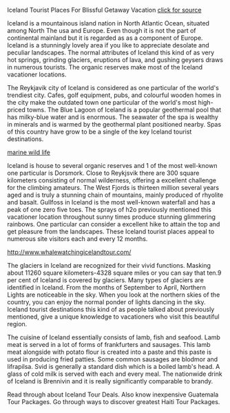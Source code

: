 Iceland Tourist Places For Blissful Getaway Vacation [click for
source](http://www.whalewatchingicelandtour.com/)

Iceland is a mountainous island nation in North Atlantic Ocean, situated
among North The usa and Europe. Even though it is not the part of
continental mainland but it is regarded as as a component of Europe.
Iceland is a stunningly lovely area if you like to appreciate desolate
and peculiar landscapes. The normal attributes of Iceland this kind of
as very hot springs, grinding glaciers, eruptions of lava, and gushing
geysers draws in numerous tourists. The organic reserves make most of
the Iceland vacationer locations.

The Reykjavik city of Iceland is considered as one particular of the
world's trendiest city. Cafes, golf equipment, pubs, and colourful
wooden homes in the city make the outdated town one particular of the
world's most high-priced towns. The Blue Lagoon of Iceland is a popular
geothermal pool that has milky-blue water and is enormous. The seawater
of the spa is wealthy in minerals and is warmed by the geothermal plant
positioned nearby. Spas of this country have grow to be a single of the
key Iceland tourist destinations.

[marine wild life](http://www.whalewatchingicelandtour.com/)

Iceland is house to several organic reserves and 1 of the most
well-known one particular is Dorsmork. Close to Reykjsvik there are 300
square kilometers consisting of normal wilderness, offering a excellent
challenge for the climbing amateurs. The West Fjords is thirteen million
several years aged and is truly a stunning chain of mountains, mainly
produced of rhyolite and basalt. Gullfoss in Iceland is the most
well-known waterfall and has a peak of one zero five toes. The sprays of
h2o previously mentioned this vacationer location throughout sunny times
produce stunning glimmering rainbows. One particular can consider a
excellent hike to attain the top and get pleasure from the landscapes.
These Iceland tourist places appeal to numerous site visitors each and
every 12 months.

<http://www.whalewatchingicelandtour.com/>

The glaciers in Iceland are recognized for their vivid functions.
Masking about 11260 square kilometers-4328 square miles or you can say
that ten.9 per cent of Iceland is covered by glaciers. Many types of
glaciers are identified in Iceland. From the months of September to
April, Northern Lights are noticeable in the sky. When you look at the
northern skies of the country, you can enjoy the normal ponder of lights
dancing in the sky. Iceland tourist destinations this kind of as people
talked about previously mentioned, give a unique knowledge to
vacationers who visit this beautiful region.

The cuisine of Iceland essentially consists of lamb, fish and seafood.
Lamb meat is served in a lot of forms of frankfurters and sausages. This
lamb meat alongside with potato flour is created into a paste and this
paste is used in producing fried patties. Some common sausages are
blodmor and lifrapilsa. Svid is generally a standard dish which is a
boiled lamb's head. A glass of cold milk is served with each and every
meal. The nationwide drink of Iceland is Brennivin and it is really
significantly comparable to brandy.

Read through about Iceland Tour Deals. Also know inexpensive Guatemala
Tour Packages. Go through ways to discover greatest Haiti Tour Packages.

